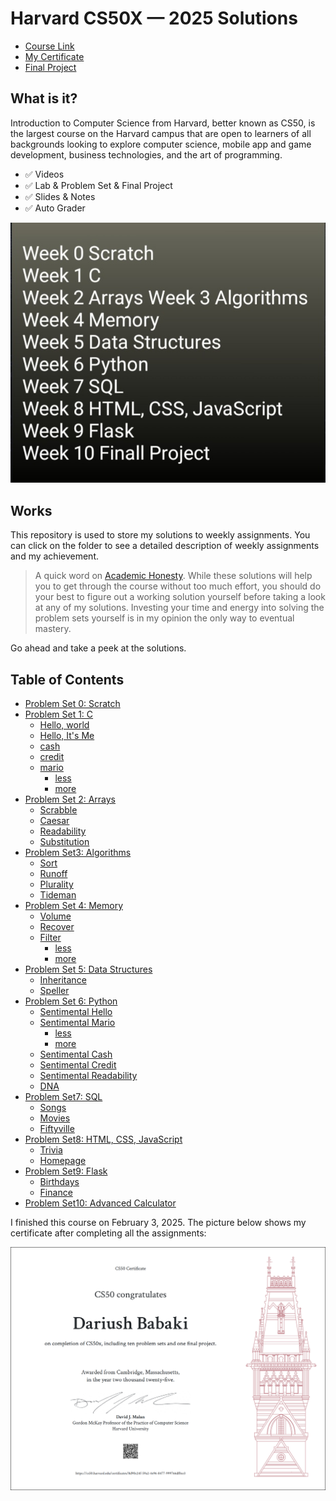 Harvard CS50X — 2025 Solutions 
=====================

-   [Course Link](https://cs50.harvard.edu/x/2025/)
-   [My Certificate](https://cs50.harvard.edu/certificates/8d90c24f-59a2-4e96-8477-999766df0ce3)
-   [Final Project](https://github.com/dariushbabaki/Problem_Sets_CS50x/tree/main/Problem%20Set%2010/Finall%20Project)

## What is it?

Introduction to Computer Science from Harvard, better known as CS50, is the largest course on the Harvard campus that are open to learners of all backgrounds looking to explore computer science, mobile app and game development, business technologies, and the art of programming.

-   ✅ Videos
-   ✅ Lab & Problem Set & Final Project
-   ✅ Slides & Notes
-   ✅ Auto Grader

![cs50](image/CS50.png)

## Works

This repository is used to store my solutions to weekly assignments. You can click on the folder to see a detailed description of weekly assignments and my achievement.

> A quick word on [Academic Honesty](https://cs50.harvard.edu/x/2025/honesty/). While these solutions will help you to get through the course without too much effort, you should do your best to figure out a working solution yourself before taking a look at any of my solutions. Investing your time and energy into solving the problem sets yourself is in my opinion the only way to eventual mastery.

Go ahead and take a peek at the solutions.

## Table of Contents
- [Problem Set 0: Scratch](https://github.com/dariushbabaki/Problem_Sets_CS50x/tree/main/Problem%20Set%200/Scratch)
- [Problem Set 1: C](https://github.com/dariushbabaki/Problem_Sets_CS50x/tree/main/Problem%20Set%201)
  * [Hello, world](https://github.com/dariushbabaki/Problem_Sets_CS50x/tree/main/Problem%20Set%201/Hello%2C%20World)
  * [Hello, It's Me](https://github.com/dariushbabaki/Problem_Sets_CS50x/tree/main/Problem%20Set%201/Hello%2C%20It%E2%80%99s%20Me)
  * [cash](https://github.com/dariushbabaki/Problem_Sets_CS50x/tree/main/Problem%20Set%201/Cash)
  * [credit](https://github.com/dariushbabaki/Problem_Sets_CS50x/tree/main/Problem%20Set%201/Credit)
  * [mario](https://github.com/dariushbabaki/Problem_Sets_CS50x/tree/main/Problem%20Set%201/this%20version%20of%20Mario)
    + [less](https://github.com/dariushbabaki/Problem_Sets_CS50x/tree/main/Problem%20Set%201/this%20version%20of%20Mario/mario_less)
    + [more](https://github.com/dariushbabaki/Problem_Sets_CS50x/tree/main/Problem%20Set%201/this%20version%20of%20Mario/mario_more)
- [Problem Set 2: Arrays](https://github.com/dariushbabaki/Problem_Sets_CS50x/tree/main/Problem%20Set%202)
  * [Scrabble](https://github.com/dariushbabaki/Problem_Sets_CS50x/tree/main/Problem%20Set%202/Scrabble)
  * [Caesar](https://github.com/dariushbabaki/Problem_Sets_CS50x/tree/main/Problem%20Set%202/Caesar)
  * [Readability](https://github.com/dariushbabaki/Problem_Sets_CS50x/tree/main/Problem%20Set%202/Readability)
  * [Substitution](https://github.com/dariushbabaki/Problem_Sets_CS50x/tree/main/Problem%20Set%202/Substitution)
- [Problem Set3: Algorithms](https://github.com/dariushbabaki/Problem_Sets_CS50x/tree/main/Problem%20Set%203)
  * [Sort](https://github.com/dariushbabaki/Problem_Sets_CS50x/tree/main/Problem%20Set%203/Sort)
  * [Runoff](https://github.com/dariushbabaki/Problem_Sets_CS50x/tree/main/Problem%20Set%203/Runoff)
  * [Plurality](https://github.com/dariushbabaki/Problem_Sets_CS50x/tree/main/Problem%20Set%203/Plurality)
  * [Tideman](https://github.com/dariushbabaki/Problem_Sets_CS50x/tree/main/Problem%20Set%203/Tideman)
- [Problem Set 4: Memory](https://github.com/dariushbabaki/Problem_Sets_CS50x/tree/main/Problem%20Set%204)
  * [Volume](https://github.com/dariushbabaki/Problem_Sets_CS50x/tree/main/Problem%20Set%204/Volume)
  * [Recover](https://github.com/dariushbabaki/Problem_Sets_CS50x/tree/main/Problem%20Set%204/Recover)
  * [Filter](https://github.com/dariushbabaki/Problem_Sets_CS50x/tree/main/Problem%20Set%204/this%20version%20of%20Filter)
    + [less](https://github.com/dariushbabaki/Problem_Sets_CS50x/tree/main/Problem%20Set%204/this%20version%20of%20Filter/filter_less)
    + [more](https://github.com/dariushbabaki/Problem_Sets_CS50x/tree/main/Problem%20Set%204/this%20version%20of%20Filter/filter_more)
- [Problem Set 5: Data Structures](https://github.com/dariushbabaki/Problem_Sets_CS50x/tree/main/Problem%20Set%205)
  * [Inheritance](https://github.com/dariushbabaki/Problem_Sets_CS50x/tree/main/Problem%20Set%205/Inheritance)
  * [Speller](https://github.com/dariushbabaki/Problem_Sets_CS50x/tree/main/Problem%20Set%205/Speller)
- [Problem Set 6: Python](https://github.com/dariushbabaki/Problem_Sets_CS50x/tree/main/Problem%20Set%206)
  * [Sentimental Hello](https://github.com/dariushbabaki/Problem_Sets_CS50x/tree/main/Problem%20Set%206/Hello)
  * [Sentimental Mario](https://github.com/dariushbabaki/Problem_Sets_CS50x/tree/main/Problem%20Set%206/this%20version%20of%20Mario)
    + [less](https://github.com/dariushbabaki/Problem_Sets_CS50x/tree/main/Problem%20Set%206/this%20version%20of%20Mario/mario_less)
    + [more](https://github.com/dariushbabaki/Problem_Sets_CS50x/tree/main/Problem%20Set%206/this%20version%20of%20Mario/mario-more)
  * [Sentimental Cash](https://github.com/dariushbabaki/Problem_Sets_CS50x/tree/main/Problem%20Set%206/Cash)
  * [Sentimental Credit](https://github.com/dariushbabaki/Problem_Sets_CS50x/tree/main/Problem%20Set%206/Credit)
  * [Sentimental Readability](https://github.com/dariushbabaki/Problem_Sets_CS50x/tree/main/Problem%20Set%206/Readability)
  * [DNA](https://github.com/dariushbabaki/Problem_Sets_CS50x/tree/main/Problem%20Set%206/DNA)
- [Problem Set7: SQL](https://github.com/dariushbabaki/Problem_Sets_CS50x/tree/main/Problem%20Set%207)
  * [Songs](https://github.com/dariushbabaki/Problem_Sets_CS50x/tree/main/Problem%20Set%207/Songs)
  * [Movies](https://github.com/dariushbabaki/Problem_Sets_CS50x/tree/main/Problem%20Set%207/Movies)
  * [Fiftyville](https://github.com/dariushbabaki/Problem_Sets_CS50x/tree/main/Problem%20Set%207/Fiftyville)
- [Problem Set8: HTML, CSS, JavaScript](https://github.com/dariushbabaki/Problem_Sets_CS50x/tree/main/Problem%20Set%208)
  * [Trivia](https://github.com/dariushbabaki/Problem_Sets_CS50x/tree/main/Problem%20Set%208/Trivia)
  * [Homepage](https://github.com/dariushbabaki/Problem_Sets_CS50x/tree/main/Problem%20Set%208/Homepage)
- [Problem Set9: Flask](https://github.com/dariushbabaki/Problem_Sets_CS50x/tree/main/Problem%20Set%209)
  * [Birthdays](https://github.com/dariushbabaki/Problem_Sets_CS50x/tree/main/Problem%20Set%209/Birthdays)
  * [Finance](https://github.com/dariushbabaki/Problem_Sets_CS50x/tree/main/Problem%20Set%209/Finance)
- [Problem Set10: Advanced Calculator](https://github.com/dariushbabaki/Problem_Sets_CS50x/tree/main/Problem%20Set%2010/Finall%20Project)

I finished this course on February 3, 2025.
The picture below shows my certificate after completing all the assignments:

![cs50X](image/CS50X.png)
